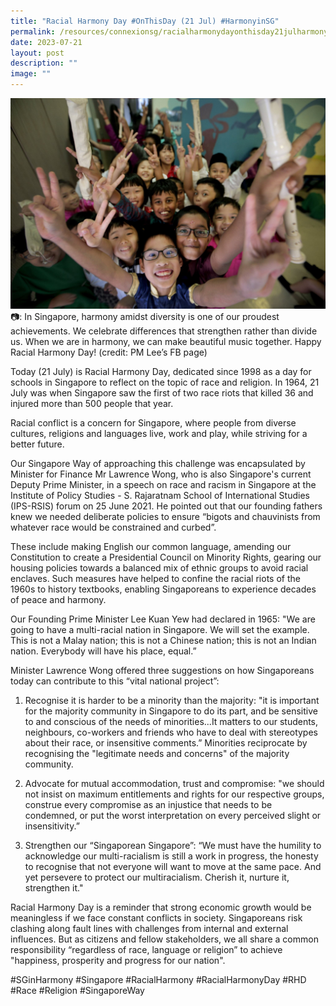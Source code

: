 ```yaml
---
title: "Racial Harmony Day #OnThisDay (21 Jul) #HarmonyinSG"
permalink: /resources/connexionsg/racialharmonydayonthisday21julharmonyinsg/
date: 2023-07-21
layout: post
description: ""
image: ""
---
```

![](/images/connexionsg/2023/racial%20harmony%20day%202023.jpg)
 📷: In Singapore, harmony amidst diversity is one of our proudest achievements. We celebrate differences that strengthen rather than divide us. When we are in harmony, we can make beautiful music together. Happy Racial Harmony Day! (credit: PM Lee’s FB page)

Today (21 July) is Racial Harmony Day, dedicated since 1998 as a day for schools in Singapore to reflect on the topic of race and religion. In 1964, 21 July was when Singapore saw the first of two race riots that killed 36 and injured more than 500 people that year.

Racial conflict is a concern for Singapore, where people from diverse cultures, religions and languages live, work and play, while striving for a better future.

Our Singapore Way of approaching this challenge was encapsulated by Minister for Finance Mr Lawrence Wong, who is also Singapore's current Deputy Prime Minister, in a speech on race and racism in Singapore at the Institute of Policy Studies - S. Rajaratnam School of International Studies (IPS-RSIS) forum on 25 June 2021. He pointed out that our founding fathers knew we needed deliberate policies to ensure “bigots and chauvinists from whatever race would be constrained and curbed”.

These include making English our common language, amending our Constitution to create a Presidential Council on Minority Rights, gearing our housing policies towards a balanced mix of ethnic groups to avoid racial enclaves. Such measures have helped to confine the racial riots of the 1960s to history textbooks, enabling Singaporeans to experience decades of peace and harmony.

Our Founding Prime Minister Lee Kuan Yew had declared in 1965: "We are going to have a multi-racial nation in Singapore. We will set the example. This is not a Malay nation; this is not a Chinese nation; this is not an Indian nation. Everybody will have his place, equal.”

Minister Lawrence Wong offered three suggestions on how Singaporeans today can contribute to this “vital national project”:

1. Recognise it is harder to be a minority than the majority: "it is important for the majority community in Singapore to do its part, and be sensitive to and conscious of the needs of minorities...It matters to our students, neighbours, co-workers and friends who have to deal with stereotypes about their race, or insensitive comments.” Minorities reciprocate by recognising the "legitimate needs and concerns" of the majority community.

2. Advocate for mutual accommodation, trust and compromise: "we should not insist on maximum entitlements and rights for our respective groups, construe every compromise as an injustice that needs to be condemned, or put the worst interpretation on every perceived slight or insensitivity.”

3. Strengthen our “Singaporean Singapore”: “We must have the humility to acknowledge our multi-racialism is still a work in progress, the honesty to recognise that not everyone will want to move at the same pace. And yet persevere to protect our multiracialism. Cherish it, nurture it, strengthen it."

Racial Harmony Day is a reminder that strong economic growth would be meaningless if we face constant conflicts in society. Singaporeans risk clashing along fault lines with challenges from internal and external influences. But as citizens and fellow stakeholders, we all share a common responsibility “regardless of race, language or religion” to achieve "happiness, prosperity and progress for our nation".

#SGinHarmony #Singapore #RacialHarmony #RacialHarmonyDay #RHD #Race #Religion #SingaporeWay 